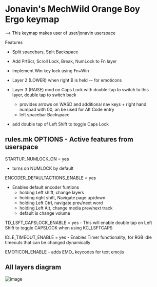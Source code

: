 # Jonavin's MechWild Orange Boy Ergo keymap

-->  This keymap makes user of user/jonavin userspace 

Features
  - Split spacebars, Split Backspace

- Add PrtScr, Scroll Lock, Break, NumLock to Fn layer
- Implement Win key lock using Fn+Win 
- Layer 2 (LOWER) when right B is held -- for emoticons
- Layer 3 (RAISE) mod on Caps Lock with double-tap to switch to this layer, double tap to switch back
    - provides arrows on WASD and additional nav keys + right hand numpad with 00; an be used for Alt Code entry
    - left spacebar Backspace
- add double tap of Left Shift to toggle Caps Lock


rules.mk OPTIONS - Active features from userspace
--------------------------------------------------

STARTUP_NUMLOCK_ON = yes
- turns on NUMLOCK by default

ENCODER_DEFAULTACTIONS_ENABLE = yes
- Enables default encoder funtions
    - holding Left shift, change layers
    - holding right shift, Navigate page up/down
    - holding Left Ctrl, navigate prev/next word
    - holding Left Alt, change media prev/next track
    - default is change volume
  
TD_LSFT_CAPSLOCK_ENABLE = yes
    - This will enable double tap on Left Shift to toggle CAPSLOCK when using KC_LSFTCAPS

IDLE_TIMEOUT_ENABLE = yes
    - Enables Timer functionality; for RGB idle timeouts that can be changed dynamically

EMOTICON_ENABLE
    - adds EMO_ keycodes for text emojis
    
## All layers diagram
![image](https://user-images.githubusercontent.com/71780717/135513328-51d0d761-a6b9-4d2e-863e-33fcb2682e14.png)
